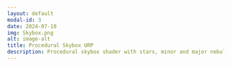 ```yaml
---
layout: default
modal-id: 3
date: 2024-07-10
img: Skybox.png
alt: image-alt
title: Procedural Skybox URP
description: Procedural skybox shader with stars, minor and major nebulas and background glow. Support for BRP and URP.
---
```

